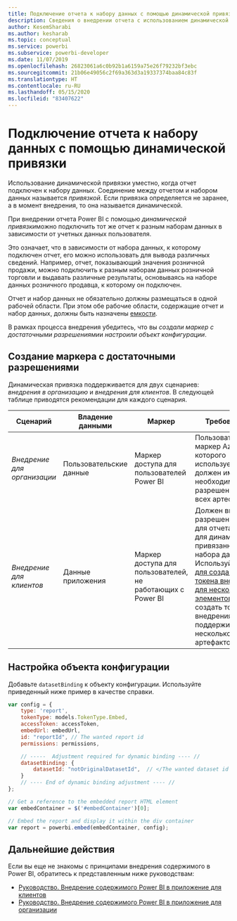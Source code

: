 ```yaml
---
title: Подключение отчета к набору данных с помощью динамической привязки
description: Сведения о внедрении отчета с использованием динамической привязки.
author: KesemSharabi
ms.author: kesharab
ms.topic: conceptual
ms.service: powerbi
ms.subservice: powerbi-developer
ms.date: 11/07/2019
ms.openlocfilehash: 26823061a6c0b92b1a6159a75e26f79232bf3ebc
ms.sourcegitcommit: 21b06e49056c2f69a363d3a19337374baa84c83f
ms.translationtype: HT
ms.contentlocale: ru-RU
ms.lasthandoff: 05/15/2020
ms.locfileid: "83407622"
---
```

# <a name="connect-a-report-to-a-dataset-using-dynamic-binding"></a>Подключение отчета к набору данных с помощью динамической привязки 

Использование динамической привязки уместно, когда отчет подключен к набору данных. Соединение между отчетом и набором данных называется *привязкой*. Если привязка определяется не заранее, а в момент внедрения, то она называется динамической.

При внедрении отчета Power BI с помощью *динамической привязки*можно подключить тот же отчет к разным наборам данных в зависимости от учетных данных пользователя.

Это означает, что в зависимости от набора данных, к которому подключен отчет, его можно использовать для вывода различных сведений. Например, отчет, показывающий значения розничной продажи, можно подключить к разным наборам данных розничной торговли и выдавать различные результаты, основываясь на наборе данных розничного продавца, к которому он подключен.

Отчет и набор данных не обязательно должны размещаться в одной рабочей области. При этом обе рабочие области, содержащие отчет и набор данных, должны быть назначены [емкости](azure-pbie-create-capacity.md).

В рамках процесса внедрения убедитесь, что вы *создали маркер с достаточными разрешениями*и *настроили объект конфигурации*.

## <a name="generating-a-token-with-sufficient-permissions"></a>Создание маркера с достаточными разрешениями

Динамическая привязка поддерживается для двух сценариев: *внедрения в организацию* и *внедрения для клиентов*. В следующей таблице приводятся рекомендации для каждого сценария.

|Сценарий  |Владение данными  |Маркер  |Требования  |
|---------|---------|---------|---------|
|*Внедрение для организации*    |Пользовательские данные         |Маркер доступа для пользователей Power BI         |Пользователь, маркер Azure AD которого используется, должен иметь необходимые разрешения для всех артефактов.         |
|*Внедрение для клиентов*     |Данные приложения         |Маркер доступа для пользователей, не работающих с Power BI         |Должен включать разрешения как для отчета, так и для динамически привязанного набора данных. Используйте [API для создания токена внедрения для нескольких элементов](embed-sample-for-customers.md#multiEmbedToken), чтобы создать токен внедрения, поддерживающий несколько артефактов.         |

## <a name="adjusting-the-config-object"></a>Настройка объекта конфигурации
Добавьте `datasetBinding` к объекту конфигурации. Используйте приведенный ниже пример в качестве справки.

```javascript
var config = {
    type: 'report',
    tokenType: models.TokenType.Embed,
    accessToken: accessToken,
    embedUrl: embedUrl,
    id: "reportId", // The wanted report id
    permissions: permissions,

    // -----  Adjustment required for dynamic binding ---- //
    datasetBinding: {
        datasetId: "notOriginalDatasetId",  // </The wanted dataset id
    }
    // ---- End of dynamic binding adjustment ---- //
};

// Get a reference to the embedded report HTML element
var embedContainer = $('#embedContainer')[0];

// Embed the report and display it within the div container
var report = powerbi.embed(embedContainer, config);
```

## <a name="next-steps"></a>Дальнейшие действия

Если вы еще не знакомы с принципами внедрения содержимого в Power BI, обратитесь к представленным ниже руководствам:
* [Руководство. Внедрение содержимого Power BI в приложение для клиентов](embed-sample-for-customers.md)
* [Руководство. Внедрение содержимого Power BI в приложение для организации](embed-sample-for-your-organization.md)